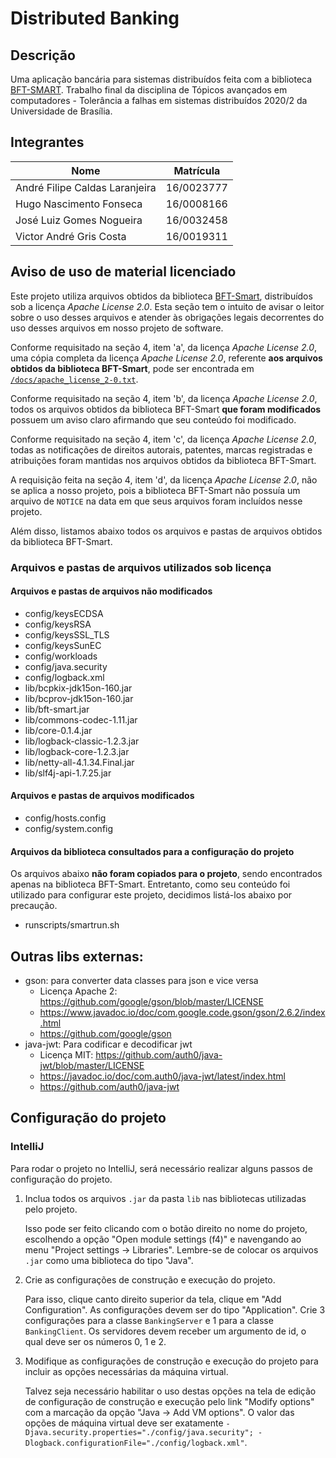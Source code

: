 # Distributed Banking

## Descrição

Uma aplicação bancária para sistemas distribuídos feita com a biblioteca [BFT-SMART](https://github.com/bft-smart/library). Trabalho final da disciplina de Tópicos avançados em computadores - Tolerância a falhas em sistemas distribuídos 2020/2 da Universidade de Brasília.

## Integrantes

Nome                            | Matrícula
------------------------------- | ----------
André Filipe Caldas Laranjeira  | 16/0023777
Hugo Nascimento Fonseca         | 16/0008166
José Luiz Gomes Nogueira        | 16/0032458
Victor André Gris Costa         | 16/0019311

## Aviso de uso de material licenciado

Este projeto utiliza arquivos obtidos da biblioteca [BFT-Smart](https://github.com/bft-smart/library), distribuídos sob a licença _Apache License 2.0_. Esta seção tem o intuito de avisar o leitor sobre o uso desses arquivos e atender às obrigações legais decorrentes do uso desses arquivos em nosso projeto de software.

Conforme requisitado na seção 4, item 'a', da licença _Apache License 2.0_, uma cópia completa da licença _Apache License 2.0_, referente **aos arquivos obtidos da biblioteca BFT-Smart**, pode ser encontrada em [`/docs/apache_license_2-0.txt`](/docs/apache_license_2-0.txt).

Conforme requisitado na seção 4, item 'b', da licença _Apache License 2.0_, todos os arquivos obtidos da biblioteca BFT-Smart **que foram modificados** possuem um aviso claro afirmando que seu conteúdo foi modificado.

Conforme requisitado na seção 4, item 'c', da licença _Apache License 2.0_, todas as notificações de direitos autorais, patentes, marcas registradas e atribuições foram mantidas nos arquivos obtidos da biblioteca BFT-Smart.

A requisição feita na seção 4, item 'd', da licença _Apache License 2.0_, não se aplica a nosso projeto, pois a biblioteca BFT-Smart não possuía um arquivo de `NOTICE` na data em que seus arquivos foram incluídos nesse projeto.

Além disso, listamos abaixo todos os arquivos e pastas de arquivos obtidos da biblioteca BFT-Smart.

### Arquivos e pastas de arquivos utilizados sob licença

#### Arquivos e pastas de arquivos não modificados

* config/keysECDSA
* config/keysRSA
* config/keysSSL_TLS
* config/keysSunEC
* config/workloads
* config/java.security
* config/logback.xml
* lib/bcpkix-jdk15on-160.jar
* lib/bcprov-jdk15on-160.jar
* lib/bft-smart.jar
* lib/commons-codec-1.11.jar
* lib/core-0.1.4.jar
* lib/logback-classic-1.2.3.jar
* lib/logback-core-1.2.3.jar
* lib/netty-all-4.1.34.Final.jar
* lib/slf4j-api-1.7.25.jar

#### Arquivos e pastas de arquivos modificados

* config/hosts.config
* config/system.config

#### Arquivos da biblioteca consultados para a configuração do projeto

Os arquivos abaixo **não foram copiados para o projeto**, sendo encontrados apenas na biblioteca BFT-Smart. Entretanto, como seu conteúdo foi utilizado para configurar este projeto, decidimos listá-los abaixo por precaução.

* runscripts/smartrun.sh

## Outras libs externas:
- gson: para converter data classes para json e vice versa
    - Licença Apache 2: https://github.com/google/gson/blob/master/LICENSE
    - https://www.javadoc.io/doc/com.google.code.gson/gson/2.6.2/index.html
    - https://github.com/google/gson
- java-jwt: Para codificar e decodificar jwt
    - Licença MIT: https://github.com/auth0/java-jwt/blob/master/LICENSE
    - https://javadoc.io/doc/com.auth0/java-jwt/latest/index.html
    - https://github.com/auth0/java-jwt

## Configuração do projeto

### IntelliJ

Para rodar o projeto no IntelliJ, será necessário realizar alguns passos de configuração do projeto.

1. Inclua todos os arquivos `.jar` da pasta `lib` nas bibliotecas utilizadas pelo projeto.

   Isso pode ser feito clicando com o botão direito no nome do projeto, escolhendo a opção "Open module settings (f4)" e navengando ao menu "Project settings -> Libraries".
   Lembre-se de colocar os arquivos `.jar` como uma biblioteca do tipo "Java".

2. Crie as configurações de construção e execução do projeto.

   Para isso, clique canto direito superior da tela, clique em "Add Configuration". As configurações devem ser do tipo "Application". Crie 3 configurações para a classe `BankingServer` e 1 para a classe `BankingClient`.
   Os servidores devem receber um argumento de id, o qual deve ser os números 0, 1 e 2.

3. Modifique as configurações de construção e execução do projeto para incluir as opções necessárias da máquina virtual.

   Talvez seja necessário habilitar o uso destas opções na tela de edição de configuração de construção e execução pelo link "Modify options" com a marcação da opção "Java -> Add VM options".
   O valor das opções de máquina virtual deve ser exatamente `-Djava.security.properties="./config/java.security"; -Dlogback.configurationFile="./config/logback.xml"`.
